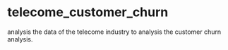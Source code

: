 # telecome_customer_churn
analysis the data of the telecome industry to analysis the customer churn analysis.
